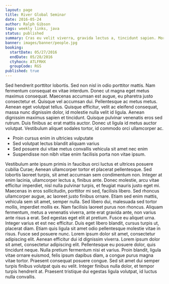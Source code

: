 ```yaml
---
layout: page
title: River Global Seminar
date: 2016-05-24
author: Ralph Gibson
tags: weekly links, java
status: published
summary: Cras eu velit viverra, gravida lectus a, tincidunt sapien. Morbi.
banner: images/banner/people.jpg
booking:
  startDate: 05/27/2016
  endDate: 05/28/2016
  ctyhocn: ATLFRHX
  groupCode: RGS
published: true
---
```

Sed hendrerit porttitor lobortis. Sed non nisl in odio porttitor mattis. Nam fermentum consequat ex vitae interdum. Donec ut magna eget metus maximus consequat. Maecenas accumsan est augue, eu pharetra justo consectetur et. Quisque vel accumsan dui. Pellentesque ac metus metus. Aenean eget volutpat tellus. Quisque efficitur, velit ac eleifend consequat, massa nunc dignissim dolor, id molestie nulla velit id ligula. Aenean dignissim maximus sapien et tincidunt. Quisque pulvinar venenatis eros sed rutrum. Duis finibus ac erat mattis auctor. Donec ut ligula id metus auctor volutpat. Vestibulum aliquet sodales tortor, id commodo orci ullamcorper ac.

* Proin cursus enim in ultricies vulputate
* Sed volutpat lectus blandit aliquam varius
* Sed posuere dui vitae metus convallis vehicula sit amet nec enim
* Suspendisse non nibh vitae enim facilisis porta non vitae ipsum.

Vestibulum ante ipsum primis in faucibus orci luctus et ultrices posuere cubilia Curae; Aenean ullamcorper tortor et placerat pellentesque. Sed lobortis laoreet turpis, sit amet accumsan sem condimentum non. Integer at enim lacinia, ullamcorper lectus a, finibus ante. Donec molestie, arcu vitae efficitur imperdiet, nisl nulla pulvinar turpis, et feugiat mauris justo eget mi. Maecenas in eros sollicitudin, porttitor mi sed, facilisis libero. Sed rhoncus ullamcorper augue, ac laoreet justo finibus ornare. Etiam sed enim mattis, vehicula sem sit amet, semper nulla. Sed libero dui, malesuada sed tortor mollis, imperdiet mollis ex. Nam facilisis laoreet purus non rhoncus. Aliquam fermentum, metus a venenatis viverra, ante erat gravida ante, non varius ante risus a erat. Sed egestas eget elit at pretium. Fusce eu aliquet urna. Integer varius et est nec efficitur. Duis eget libero blandit, cursus turpis ut, placerat diam.
Etiam quis ligula sit amet odio pellentesque molestie vitae in risus. Fusce sed posuere nunc. Lorem ipsum dolor sit amet, consectetur adipiscing elit. Aenean efficitur dui id dignissim viverra. Lorem ipsum dolor sit amet, consectetur adipiscing elit. Pellentesque eu posuere dolor, quis tincidunt neque. Nulla pretium fermentum nisi et varius. Proin blandit, ligula vitae ornare euismod, felis ipsum dapibus diam, a congue purus magna vitae tortor. Praesent consequat posuere congue. Sed sit amet dui semper turpis finibus volutpat quis eu velit. Integer finibus nulla dolor, et tempor turpis hendrerit at. Praesent tristique dui egestas ligula volutpat, id luctus nulla convallis.
